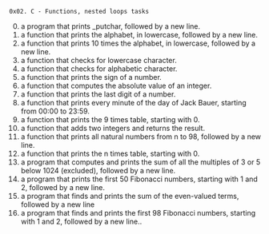 	0x02. C - Functions, nested loops tasks
0. a program that prints _putchar, followed by a new line.
1. a function that prints the alphabet, in lowercase, followed by a new line.
2. a function that prints 10 times the alphabet, in lowercase, followed by a new line.
3. a function that checks for lowercase character.
4. a function that checks for alphabetic character.
5. a function that prints the sign of a number.
6. a function that computes the absolute value of an integer.
7. a function that prints the last digit of a number.
8. a function that prints every minute of the day of Jack Bauer, starting from 00:00 to 23:59.
9. a function that prints the 9 times table, starting with 0.
10. a function that adds two integers and returns the result.
11. a function that prints all natural numbers from n to 98, followed by a new line.
12. a function that prints the n times table, starting with 0.
13. a program that computes and prints the sum of all the multiples of 3 or 5 below 1024 (excluded), followed by a new line.
14. a program that prints the first 50 Fibonacci numbers, starting with 1 and 2, followed by a new line.
15. a program that finds and prints the sum of the even-valued terms, followed by a new line
16. a program that finds and prints the first 98 Fibonacci numbers, starting with 1 and 2, followed by a new line..

